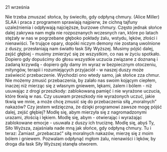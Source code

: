 21 września

Nie trzeba zmuszać słońca, by świeciło, gdy odpłyną chmury.
(Alice Miller)
 SLAA i praca z programem sprawiają najpierw, że cichną tajfuny uzależnienia i odpływają najcięższe, burzowe chmury. Często jednak słońce dalej zakrywa nam mgła nie rozpoznanych wczesnych ran, które po latach stężały w nas w pogrzebane głęboko pokłady żalu, wstydu, lęków, złości i nienawiści. Te trujące opary, dopóki niczym demony nie zostaną uwolnione z duszy, przesłaniają nam światło łask Siły Wyższej. Musimy pójść dalej, zejść głębiej - musimy zmierzyć się ze wszystkim, co nas w życiu spotkało. Dopiero gdy dopuścimy do głosu wszystkie uczucia związane z doznaną i zadaną krzywdą - dopiero gdy damy im wyraz w bezpiecznym otoczeniu, mityngów, terapii i rozumiejących przyjaciół - w naszej duszy może zaświecić przebaczenie. Wychodzi ono wtedy samo, jak słońce zza chmur. Nie możemy zmusić przebaczenia, by zalało nas swoim kojącym ciepłem, inaczej niż mierząc się z własnym gniewem, lękami, żalem i bólem - niż usuwając z drogi przeszkody: zablokowaną pamięć i nie wyrażone uczucia, które tkwią w nas.
 Czy usuwam przeszkody nie wyrażonych uczuć, jakie tkwią we mnie, a może chcę zmusić się do przebaczenia siłą „moralnych” nakazów? Czy jestem wdzięczna, że dzięki programowi zawsze mogę pójść dalej, zejść głębiej?
 Modlę się, abym mierzyła się z nagromadzonymi urazami, złością i lękiem. Modlę się, abym - otwierając i wyrażając zablokowane emocje - usuwała z duszy ich truciznę. Modlę się, abyś Ty, Siło Wyższa, zajaśniała nade mną jak słońce, gdy odpłyną chmury.
Tu i teraz: Zamiast „przebaczać” siłą moralnych nakazów, mierzę się z moim bólem i gniewem. Pozwalam odpłynąć mgłom żalu, nienawiści i lęków, by droga dla łask Siły Wyższej stanęła otworem.
